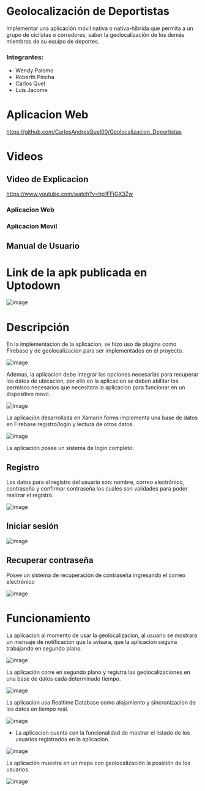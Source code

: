 # Geolocalización de Deportistas

Implementar una aplicación móvil nativa o nativa-híbrida que permita a un grupo de ciclistas o corredores, saber la geolocalización de los demás miembros de su equipo de deportes.

### Integrantes:

* Wendy Palomo
* Roberth Pincha
* Carlos Quel
* Luis Jacome

# Aplicacion Web 

https://github.com/CarlosAndresQuel00/Geolocalizacion_Deportistas

# Videos

## Video de Explicacion

https://www.youtube.com/watch?v=hp1FFjGX3Zw

### Aplicacion Web

### Aplicacion Movil

## Manual de Usuario



# Link de la apk publicada en Uptodown

![image](https://user-images.githubusercontent.com/58127103/188867784-21e0c6b2-9ed4-4a38-9a8f-322685204de4.png)

# Descripción

En la implementacion de la aplicacion, se hizo uso de plugins como Firebase y de geolocalizacion para ser implementados en el proyecto.

![image](https://user-images.githubusercontent.com/58041699/188872490-e817e5be-4252-4005-8bb6-2138d310e71e.png)

Ademas, la aplicacion debe integrar las opciones necesarias para recuperar los datos de ubicacion, por ello en la aplicacion se deben abilitar los permisos necesarios
que necesitara la aplicacion para funcionar en un dispositivo movil.

![image](https://user-images.githubusercontent.com/58041699/188872909-ad160c0c-eb89-43a2-9368-2adf92d205c1.png)


La aplicación desarrollada en Xamarin.forms implementa una base de datos en Firebase registro/login y lectura de otros datos. 

![image](https://user-images.githubusercontent.com/58127103/188853533-267964ec-481e-4d5f-9296-e858a6f0fd26.png)

La aplicación posee un sistema de login completo: 

## Registro

 Los datos para el registro del usuario son: nombre, correo electrónico, contraseña y confirmar contraseña los cuales son validades para poder realizar el registro.

![image](https://user-images.githubusercontent.com/58127103/188853893-5fdbf09d-686f-441a-b229-c999261bfe34.png)

## Iniciar sesión

![image](https://user-images.githubusercontent.com/58127103/188855315-dc544006-a050-460a-b67a-79faa7ce9a7c.png)

## Recuperar contraseña

Posee un sistema de recuperación de contraseña ingresando el correo electrónico

![image](https://user-images.githubusercontent.com/58127103/188855439-2002e11c-4023-4972-9293-9c29ffd08eed.png)


# Funcionamiento

La aplicacion al momento de usar la geolocalizacion, al usuario se mostrara un mensaje de notificacion que le avisara, que la aplicacion seguira trabajando en segundo
plano.

![image](https://user-images.githubusercontent.com/58041699/188873468-fc97be0b-18a1-4c90-8e00-94ff57b1c2f7.png)

La aplicación corre en segundo plano y registra las geolocalizaciones en una base de datos cada determinado tiempo.

![image](https://user-images.githubusercontent.com/58127103/188857939-beef4401-ca15-4bc0-9d83-72b44ce5e3f2.png)

La aplicacion usa Realtime Database como alojamiento y sincronizacion de los datos en tiempo real.

![image](https://user-images.githubusercontent.com/58127103/188857291-fb3431af-d83e-459d-87c9-b11f17041bf9.png)

* La aplicacion cuenta con la funcionalidad de mostrar el listado de los usuarios registrados en la aplicacion.

![image](https://user-images.githubusercontent.com/58127103/188864146-295481c2-72f8-4a40-8abd-e82368403a7a.png)

La aplicación muestra en un mapa con geolocalización la posición de los usuarios

![image](https://user-images.githubusercontent.com/58127103/188864199-f22e6e68-b39e-4793-80bc-2f26028f79a6.png)
